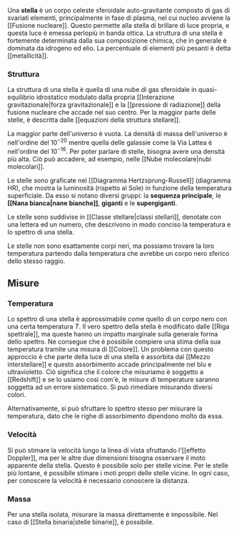 Una **stella** è un corpo celeste sferoidale auto-gravitante composto di gas di svariati elementi, principalmente in fase di plasma, nel cui nucleo avviene la [[Fusione nucleare]]. Questo permette alla stella di brillare di luce propria, e questa luce è emessa perlopiù in banda ottica. La struttura di una stella è fortemente determinata dalla sua composizione chimica, che in generale è dominata da idrogeno ed elio. La percentuale di elementi più pesanti è detta [[metallicità]].
### Struttura
La struttura di una stella è quella di una nube di gas sferoidale in quasi-equilibrio idrostatico modulato dalla propria [[Interazione gravitazionale|forza gravitazionale]] e la [[pressione di radiazione]] della fusione nucleare che accade nel suo centro. Per la maggior parte delle stelle, è descritta dalle [[equazioni della struttura stellare]].

La maggior parte dell'universo è vuota. La densità di massa dell'universo è nell'ordine del $10^{-20}$ mentre quella delle galassie come la Via Lattea è nell'ordine del $10^{-16}$. Per poter parlare di stelle, bisogna avere una densità più alta. Ciò può accadere, ad esempio, nelle [[Nube molecolare|nubi molecolari]].

Le stelle sono graficate nel [[Diagramma Hertzsprung-Russell]] (diagramma HR), che mostra la luminosità (rispetto al Sole) in funzione della temperatura superficiale. Da esso si notano diversi gruppi: la **sequenza principale**, le **[[Nana bianca|nane bianche]]**, **giganti** e le **supergiganti**.

Le stelle sono suddivise in [[Classe stellare|classi stellari]], denotate con una lettera ed un numero, che descrivono in modo conciso la temperatura e lo spettro di una stella.

Le stelle non sono esattamente corpi neri, ma possiamo trovare la loro temperatura partendo dalla temperatura che avrebbe un corpo nero sferico dello stesso raggio.
## Misure
### Temperatura
Lo spettro di una stella è approssimabile come quello di un corpo nero con una certa temperatura $T$. Il vero spettro della stella è modificato dalle [[Riga spettrale]], ma queste hanno un impatto marginale sulla generale forma dello spettro. Ne consegue che è possibile compiere una stima della sua temperatura tramite una misura di [[Colore]]. Un problema con questo approccio è che parte della luce di una stella è assorbita dal [[Mezzo interstellare]] e questo assorbimento accade principalmente nel blu e ultravioletto. Ciò significa che il colore che misuriamo è soggetto a [[Redshift]] e se lo usiamo così com'è, le misure di temperature saranno soggetta ad un errore sistematico. Si può rimediare misurando diversi colori.

Alternativamente, si può sfruttare lo spettro stesso per misurare la temperatura, dato che le righe di assorbimento dipendono molto da essa.
### Velocità
Si può stimare la velocità lungo la linea di vista sfruttando l'[[effetto Doppler]], ma per le altre due dimensioni bisogna osservare il moto apparente della stella. Questo è possibile solo per stelle vicine. Per le stelle più lontane, è possibile stimare i moti propri delle stelle vicine. In ogni caso, per conoscere la velocità è necessario conoscere la distanza.
### Massa
Per una stella isolata, misurare la massa direttamente è impossibile. Nel caso di [[Stella binaria|stelle binarie]], è possibile.
